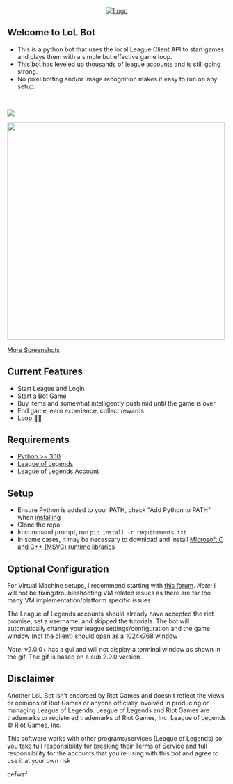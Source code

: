 <p align="center">
  <a href="https://github.com/iholston/lol-bot">
    <img src="https://github.com/iholston/lol-bot/assets/32341824/71f35164-c8a6-42ca-a254-68d8be92780e" alt="Logo">
  </a>
</p>

## Welcome to LoL Bot
- This is a python bot that uses the local League Client API to start games and plays them with a simple but effective game loop.
- This bot has leveled up [thousands of league accounts](https://www.playerauctions.com/lol-account/) and is still going strong.
- No pixel botting and/or image recognition makes it easy to run on any setup.

</br>
<p align="left">
  <img src="https://user-images.githubusercontent.com/32341824/231916860-8cdaa0bb-c808-48f7-8afe-5cd151501a98.gif">
</p>
<p align="left">
  <img src="https://github.com/iholston/lol-bot/assets/32341824/cb16a16f-9195-4b31-8b52-587f9958bcd6" width="500">
</p>

[More Screenshots](https://imgur.com/a/8PlsMmi)

## Current Features
- Start League and Login
- Start a Bot Game
- Buy items and somewhat intelligently push mid until the game is over
- End game, earn experience, collect rewards
- Loop 🥡🧋


## Requirements
- [Python >= 3.10](https://www.python.org/downloads/)
- [League of Legends](https://signup.leagueoflegends.com/en-us/signup/download)
- [League of Legends Account](https://signup.leagueoflegends.com/en-us/signup/index)

## Setup
- Ensure Python is added to your PATH, check "Add Python to PATH" when [installing](https://youtu.be/nU2Egc3Zx3Q)
- Clone the repo
- In command prompt, run ```pip install -r requirements.txt```
- In some cases, it may be necessary to download and install [Microsoft C and C++ (MSVC) runtime libraries](https://learn.microsoft.com/en-GB/cpp/windows/latest-supported-vc-redist?view=msvc-170)

## Optional Configuration
For Virtual Machine setups, I recommend starting with [this forum](https://www.unknowncheats.me/forum/league-of-legends/480977-run-league-legends-virtual-machine-vmware.html). *Note:* I will not be fixing/troubleshooting VM related issues as there are far too many VM implementation/platform specific issues

The League of Legends accounts should already have accepted the riot promise, set a username, and skipped the tutorials. The bot will automatically change your league settings/configuration and the game window (not the client) should open as a 1024x768 window

*Note:* v2.0.0+ has a gui and will not display a terminal window as shown in the gif. The gif is based on a sub 2.0.0 version

## Disclaimer
Another LoL Bot isn’t endorsed by Riot Games and doesn’t reflect the views or opinions of Riot Games or anyone officially involved in producing or managing League of Legends. League of Legends and Riot Games are trademarks or registered trademarks of Riot Games, Inc. League of Legends © Riot Games, Inc.

This software works with other programs/services (League of Legends) so you take full responsibility for breaking their Terms of Service and full responsibility for the accounts that you’re using with this bot and agree to use it at your own risk

cefwzf